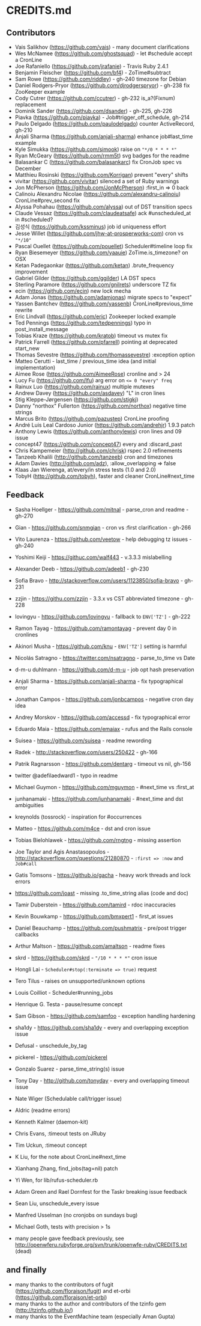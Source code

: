 
# CREDITS.md


## Contributors

* Vais Salikhov (https://github.com/vais) - many document clarifications
* Wes McNamee (https://github.com/ghostsquad) - let #schedule accept a CronLine
* Joe Rafaniello (https://github.com/jrafanie) - Travis Ruby 2.4.1
* Benjamin Fleischer (https://github.com/bf4) - ZoTime#subtract
* Sam Rowe (https://github.com/riddley) - gh-240 timezone for Debian
* Daniel Rodgers-Pryor (https://github.com/djrodgerspryor) - gh-238 fix ZooKeeper example
* Cody Cutrer (https://github.com/ccutrer) - gh-232 is_a?(Fixnum) replacement
* Dominik Sander (https://github.com/dsander) - gh-225, gh-226
* Piavka (https://github.com/piavka) - Job#trigger_off_schedule, gh-214
* Paulo Delgado (https://github.com/paulodelgado) counter ActiveRecord, gh-210
* Anjali Sharma (https://github.com/anjali-sharma) enhance job#last_time example
* Kyle Simukka (https://github.com/simook) raise on `"*/0 * * * *"`
* Ryan McGeary (https://github.com/rmm5t) svg badges for the readme
* Balasankar C (https://github.com/balasankarc) fix CronJob spec vs December
* Matthieu Rosinski (https://github.com/Korrigan) prevent "every" shifts
* vivitar (https://github.com/vivitar) silenced a set of Ruby warnings
* Jon McPherson (https://github.com/JonMcPherson) :first_in => 0 back
* Calinoiu Alexandru Nicolae (https://github.com/alexandru-calinoiu) CronLine#prev_second fix
* Alyssa Pohahau (https://github.com/alyssa) out of DST transition specs
* Claude Vessaz (https://github.com/claudeatsafe) ack #unscheduled_at in #scheduled?
* 김성식 (https://github.com/kssminus) job id uniqueness effort
* Jesse Willet (https://github.com/jhw-at-prosperworks-com) cron vs `"*/10"`
* Pascal Ouellet (https://github.com/pouellet) Scheduler#timeline loop fix
* Ryan Biesemeyer (https://github.com/yaauie) ZoTime.is_timezone? on OSX
* Ketan Padegaonkar (https://github.com/ketan) .brute_frequency improvement
* Gabriel Gilder (https://github.com/ggilder) LA DST specs
* Sterling Paramore (https://github.com/gnilrets) underscore TZ fix
* ecin (https://github.com/ecin) new lock mecha
* Adam Jonas (https://github.com/adamjonas) migrate specs to "expect"
* Yassen Bantchev (https://github.com/yassenb) CronLine#previous_time rewrite
* Eric Lindvall (https://github.com/eric) Zookeeper locked example
* Ted Pennings (https://github.com/tedpennings) typo in post_install_message
* Tobias Kraze (https://github.com/kratob) timeout vs mutex fix
* Patrick Farrell (https://github.com/pfarrell) pointing at deprecated start_new
* Thomas Sevestre (https://github.com/thomassevestre) :exception option
* Matteo Cerutti - last_time / previous_time idea (and initial implementation)
* Aimee Rose (https://github.com/AimeeRose) cronline and > 24
* Lucy Fu (https://github.com/lfu) arg error on `<= 0 "every" freq`
* Rainux Luo (https://github.com/rainux) multiple mutexes
* Andrew Davey (https://github.com/asdavey) "L" in cron lines
* Stig Kleppe-Jørgensen (https://github.com/stigkj)
* Danny "northox" Fullerton (https://github.com/northox) negative time strings
* Marcus Brito (https://github.com/pazustep) CronLine proofing
* André Luis Leal Cardoso Junior (https://github.com/andrehjr) 1.9.3 patch
* Anthony Lewis (https://github.com/anthonylewis) cron lines and 09 issue
* concept47 (https://github.com/concept47) every and :discard_past
* Chris Kampemeier (http://github.com/chrisk) rspec 2.0 refinements
* Tanzeeb Khalili (http://github.com/tanzeeb) cron and timezones
* Adam Davies (http://github.com/adz), :allow_overlapping => false
* Klaas Jan Wierenga, at/every/in stress tests (1.0 and 2.0)
* TobyH (http://github.com/tobyh), faster and cleaner CronLine#next_time


## Feedback

* Sasha Hoellger - https://github.com/mitnal - parse_cron and readme - gh-270
* Gian - https://github.com/snmgian - cron vs :first clarification - gh-266
* Vito Laurenza - https://github.com/veetow - help debugging tz issues - gh-240
* Yoshimi Keiji - https://githuc.com/walf443 - v.3.3.3 mislabelling
* Alexander Deeb - https://github.com/adeeb1 - gh-230
* Sofia Bravo - http://stackoverflow.com/users/1123850/sofia-bravo - gh-231
* zzjin - https://githu.com/zzjin - 3.3.x vs CST abbreviated timezone - gh-228
* lovingyu - https://github.com/lovingyu - fallback to `ENV['TZ']` - gh-222
* Ramon Tayag - https://github.com/ramontayag - prevent day 0 in cronlines
* Akinori Musha - https://github.com/knu - `ENV['TZ']` setting is harmful
* Nicolás Satragno - https://twitter.com/nsatragno - parse_to_time vs Date
* d-m-u duhlmann - https://github.com/d-m-u - job opt hash preservation
* Anjali Sharma - https://github.com/anjali-sharma - fix typographical error
* Jonathan Campos - https://github.com/jonbcampos - negative cron day idea
* Andrey Morskov - https://github.com/accessd - fix typographical error
* Eduardo Maia - https://github.com/emaiax - rufus and the Rails console
* Suisea - https://github.com/suisea - readme rewording
* Radek - http://stackoverflow.com/users/250422 - gh-166
* Patrik Ragnarsson - https://github.com/dentarg - timeout vs nil, gh-156
* twitter @adefilaedward1 - typo in readme
* Michael Guymon - https://github.com/mguymon - #next_time vs :first_at
* junhanamaki - https://github.com/junhanamaki - #next_time and dst ambiguities
* kreynolds (tossrock) - inspiration for #occurrences
* Matteo - https://github.com/m4ce - dst and cron issue
* Tobias Bielohlawek - https://github.com/rngtng - missing assertion
* Joe Taylor and Agis Anastasopoulos -
  http://stackoverflow.com/questions/21280870 - `:first => :now` and `Job#call`
* Gatis Tomsons - https://github.io/gacha - heavy work threads and lock errors
* https://github.com/joast - missing .to_time_string alias (code and doc)
* Tamir Duberstein - https://github.com/tamird - rdoc inaccuracies
* Kevin Bouwkamp - https://github.com/bmxpert1 - first_at issues
* Daniel Beauchamp - https://github.com/pushmatrix - pre/post trigger callbacks
* Arthur Maltson - https://github.com/amaltson - readme fixes
* skrd - https://github.com/skrd - `"/10 * * * *"` cron issue
* Hongli Lai - `Scheduler#stop(:terminate => true)` request
* Tero Tilus - raises on unsupported/unknown options
* Louis Coilliot - Scheduler#running_jobs
* Henrique G. Testa - pause/resume concept
* Sam Gibson - https://github.com/samfoo - exception handling hardening
* sha1dy - https://github.com/sha1dy - every and overlapping exception issue
* Defusal - unschedule_by_tag
* pickerel - https://github.com/pickerel
* Gonzalo Suarez - parse_time_string(s) issue
* Tony Day - http://github.com/tonyday - every and overlapping timeout issue
* Nate Wiger (Schedulable call/trigger issue)
* Aldric (readme errors)
* Kenneth Kalmer (daemon-kit)
* Chris Evans, :timeout tests on JRuby
* Tim Uckun, :timeout concept
* K Liu, for the note about CronLine#next_time
* Xianhang Zhang, find_jobs(tag=nil) patch
* Yi Wen, for lib/rufus-scheduler.rb
* Adam Green and Rael Dornfest for the Taskr breaking issue feedback
* Sean Liu, unschedule_every issue
* Manfred Usselman (no cronjobs on sundays bug)
* Michael Goth, tests with precision > 1s

* many people gave feedback previously, see
  http://openwferu.rubyforge.org/svn/trunk/openwfe-ruby/CREDITS.txt (dead)


## and finally

* many thanks to the contributors of fugit (https://github.com/floraison/fugit) and et-orbi (https://github.com/floraison/et-orbi)
* many thanks to the author and contributors of the tzinfo gem (http://tzinfo.github.io/)
* many thanks to the EventMachine team (especially Aman Gupta)

